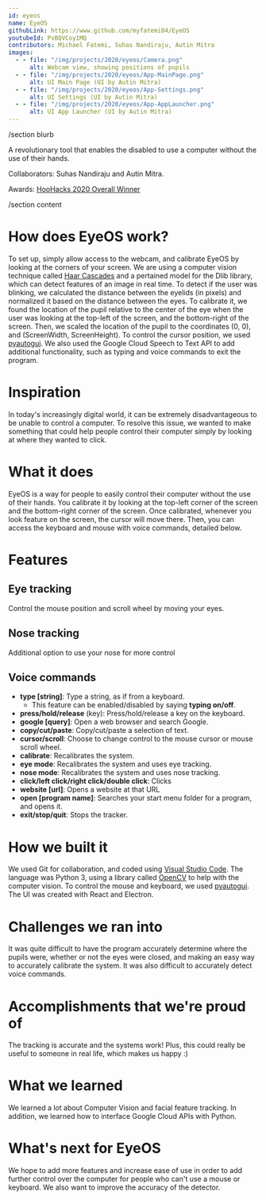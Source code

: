 ```yaml
---
id: eyeos
name: EyeOS
githubLink: https://www.github.com/myfatemi04/EyeOS
youtubeId: PvBQVCoy1MQ
contributors: Michael Fatemi, Suhas Nandiraju, Autin Mitra
images:
  - - file: "/img/projects/2020/eyeos/Camera.png"
      alt: Webcam view, showing positions of pupils
  - - file: "/img/projects/2020/eyeos/App-MainPage.png"
      alt: UI Main Page (UI by Autin Mitra)
  - - file: "/img/projects/2020/eyeos/App-Settings.png"
      alt: UI Settings (UI by Autin Mitra)
  - - file: "/img/projects/2020/eyeos/App-AppLauncher.png"
      alt: UI App Launcher (UI by Autin Mitra)
---
```


/section blurb

A revolutionary tool that enables the disabled to use a computer without the use of their hands.

Collaborators: Suhas Nandiraju and Autin Mitra.

Awards: [HooHacks 2020 Overall Winner](https://hoohacks20.devpost.com/project-gallery)

/section content

# How does EyeOS work?

To set up, simply allow access to the webcam, and calibrate EyeOS by looking at the corners of your screen. We are using a computer vision technique called [Haar Cascades](https://opencv-python-tutroals.readthedocs.io/en/latest/py_tutorials/py_objdetect/py_face_detection/py_face_detection.html) and a pertained model for the Dlib library, which can detect features of an image in real time. To detect if the user was blinking, we calculated the distance between the eyelids (in pixels) and normalized it based on the distance between the eyes. To calibrate it, we found the location of the pupil relative to the center of the eye when the user was looking at the top-left of the screen, and the bottom-right of the screen. Then, we scaled the location of the pupil to the coordinates (0, 0), and (ScreenWidth, ScreenHeight). To control the cursor position, we used [pyautogui](https://pypi.org/project/PyAutoGUI/). We also used the Google Cloud Speech to Text API to add additional functionality, such as typing and voice commands to exit the program.

# Inspiration

In today's increasingly digital world, it can be extremely disadvantageous to be unable to control a computer. To resolve this issue, we wanted to make something that could help people control their computer simply by looking at where they wanted to click.

# What it does

EyeOS is a way for people to easily control their computer without the use of their hands. You calibrate it by looking at the top-left corner of the screen and the bottom-right corner of the screen. Once calibrated, whenever you look feature on the screen, the cursor will move there. Then, you can access the keyboard and mouse with voice commands, detailed below.

# Features

## Eye tracking

Control the mouse position and scroll wheel by moving your eyes.

## Nose tracking

Additional option to use your nose for more control

## Voice commands

- **type [string]**: Type a string, as if from a keyboard.
  - This feature can be enabled/disabled by saying **typing on/off**.
- **press/hold/release** (key): Press/hold/release a key on the keyboard.
- **google [query]**: Open a web browser and search Google.
- **copy/cut/paste**: Copy/cut/paste a selection of text.
- **cursor/scroll**: Choose to change control to the mouse cursor or mouse scroll wheel.
- **calibrate**: Recalibrates the system.
- **eye mode**: Recalibrates the system and uses eye tracking.
- **nose mode**: Recalibrates the system and uses nose tracking.
- **click/left click/right click/double click**: Clicks
- **website [url]**: Opens a website at that URL
- **open [program name]**: Searches your start menu folder for a program, and opens it.
- **exit/stop/quit**: Stops the tracker.

# How we built it

We used Git for collaboration, and coded using [Visual Studio Code](https://code.visualstudio.com/). The language was Python 3, using a library called [OpenCV](https://opencv.org/) to help with the computer vision. To control the mouse and keyboard, we used [pyautogui](https://pypi.org/project/PyAutoGUI/). The UI was created with React and Electron.

# Challenges we ran into

It was quite difficult to have the program accurately determine where the pupils were, whether or not the eyes were closed, and making an easy way to accurately calibrate the system. It was also difficult to accurately detect voice commands.

# Accomplishments that we're proud of

The tracking is accurate and the systems work! Plus, this could really be useful to someone in real life, which makes us happy :)

# What we learned

We learned a lot about Computer Vision and facial feature tracking. In addition, we learned how to interface Google Cloud APIs with Python.

# What's next for EyeOS

We hope to add more features and increase ease of use in order to add further control over the computer for people who can't use a mouse or keyboard. We also want to improve the accuracy of the detector.

